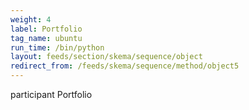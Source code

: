 ```yaml
---
weight: 4
label: Portfolio
tag_name: ubuntu
run_time: /bin/python
layout: feeds/section/skema/sequence/object
redirect_from: /feeds/skema/sequence/method/object5
---
```

participant Portfolio
